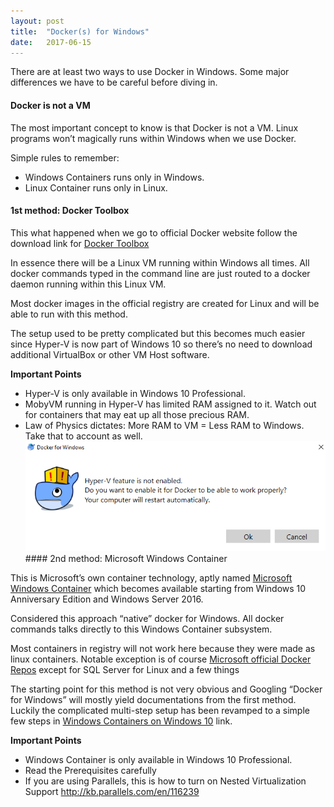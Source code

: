 ```yaml
---
layout:	post
title:	"Docker(s) for Windows"
date:	2017-06-15
---
```


  There are at least two ways to use Docker in Windows. Some major differences we have to be careful before diving in.

#### Docker is not a VM

The most important concept to know is that Docker is not a VM. Linux programs won’t magically runs within Windows when we use Docker.

Simple rules to remember:

* Windows Containers runs only in Windows.
* Linux Container runs only in Linux.
#### 1st method: Docker Toolbox

This what happened when we go to official Docker website follow the download link for [Docker Toolbox](https://www.docker.com/products/docker-toolbox)

In essence there will be a Linux VM running within Windows all times. All docker commands typed in the command line are just routed to a docker daemon running within this Linux VM.

Most docker images in the official registry are created for Linux and will be able to run with this method.

The setup used to be pretty complicated but this becomes much easier since Hyper-V is now part of Windows 10 so there’s no need to download additional VirtualBox or other VM Host software.

**Important Points**

* Hyper-V is only available in Windows 10 Professional.
* MobyVM running in Hyper-V has limited RAM assigned to it. Watch out for containers that may eat up all those precious RAM.
* Law of Physics dictates: More RAM to VM = Less RAM to Windows. Take that to account as well.
![](/img/1*I_jBNUMmuuIm_ACfAjSaTA.png)#### 2nd method: Microsoft Windows Container

This is Microsoft’s own container technology, aptly named [Microsoft Windows Container](https://docs.microsoft.com/en-us/virtualization/windowscontainers/about/) which becomes available starting from Windows 10 Anniversary Edition and Windows Server 2016.

Considered this approach “native” docker for Windows. All docker commands talks directly to this Windows Container subsystem.

Most containers in registry will not work here because they were made as linux containers. Notable exception is of course [Microsoft official Docker Repos](https://hub.docker.com/u/microsoft/) except for SQL Server for Linux and a few things

The starting point for this method is not very obvious and Googling “Docker for Windows” will mostly yield documentations from the first method. Luckily the complicated multi-step setup has been revamped to a simple few steps in [Windows Containers on Windows 10](https://docs.microsoft.com/en-us/virtualization/windowscontainers/quick-start/quick-start-windows-10) link.

**Important Points**

* Windows Container is only available in Windows 10 Professional.
* Read the Prerequisites carefully
* If you are using Parallels, this is how to turn on Nested Virtualization Support <http://kb.parallels.com/en/116239>
  